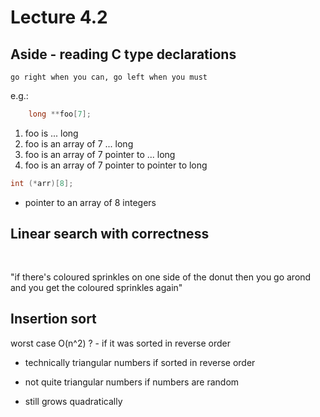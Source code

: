 # Lecture 4.2

## Aside - reading C type declarations

    go right when you can, go left when you must

e.g.:

```cpp
    long **foo[7];
```

1. foo is ... long
2. foo is an array of 7 ... long
3. foo is an array of 7 pointer to ... long
4. foo is an array of 7 pointer to pointer to long

```cpp
int (*arr)[8];
```

- pointer to an array of 8 integers

## Linear search with correctness

<p align="center"><img src="svgs/6e93e64ef98c15750a1d6d1843512310.svg?invert_in_darkmode" align=middle width=329.72565285pt height=16.438356pt/></p>

"if there's coloured sprinkles on one side of the donut then you go arond and you get the coloured sprinkles again"

## Insertion sort

worst case O(n^2) ? - if it was sorted in reverse order

- technically triangular numbers if sorted in reverse order
- not quite triangular numbers if numbers are random

- still grows quadratically